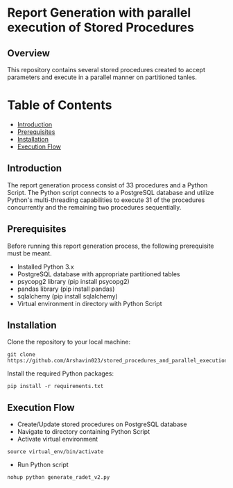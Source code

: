 # Report Generation with parallel execution of Stored Procedures 
## Overview
This repository contains several stored procedures created to accept parameters and execute in a parallel manner on partitioned tanles.

# Table of Contents
- [Introduction](#introduction)
- [Prerequisites](#prerequisites)
- [Installation](#installation)
- [Execution Flow](#execution-flow)


## Introduction <a name="introduction"></a>
The report generation process consist of 33 procedures and a Python Script. The Python script connects to a PostgreSQL database and utilize Python's multi-threading capabilities to execute 31 of the procedures concurrently and the remaining two procedures sequentially.

## Prerequisites <a name="prerequisites"></a>
Before running this report generation process, the following prerequisite must be meant.

- Installed Python 3.x
- PostgreSQL database with appropriate partitioned tables
- psycopg2 library (pip install psycopg2)
- pandas library (pip install pandas)
- sqlalchemy (pip install sqlalchemy)
- Virtual environment in directory with Python Script

## Installation <a name="installation"></a>

Clone the repository to your local machine:

``` 
git clone https://github.com/Arshavin023/stored_procedures_and_parallel_execution.git
```

Install the required Python packages:

```
pip install -r requirements.txt
```


## Execution Flow
- Create/Update stored procedures on PostgreSQL database
- Navigate to directory containing Python Script
- Activate virtual environment
```
source virtual_env/bin/activate
```
- Run Python script
```
nohup python generate_radet_v2.py
```